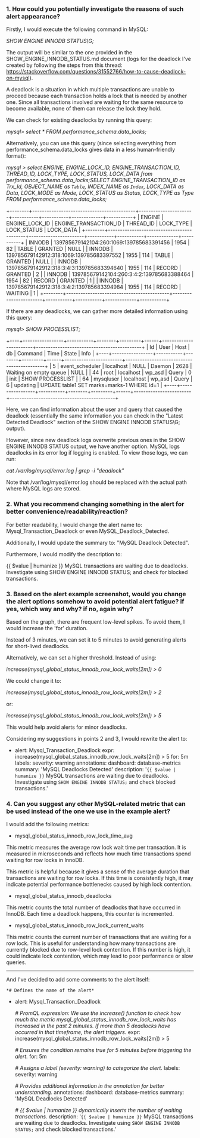 ### 1. How could you potentially investigate the reasons of such alert appearance?

Firstly, I would execute the following command in MySQL:

 *SHOW ENGINE INNODB STATUS\G;*

The output will be similar to the one provided in the SHOW_ENGINE_INNODB_STATUS.md document (logs for the deadlock I've created by following the steps from this thread: https://stackoverflow.com/questions/31552766/how-to-cause-deadlock-on-mysql).

A deadlock is a situation in which multiple transactions are unable to proceed because each transaction holds a lock that is needed by another one. Since all transactions involved are waiting for the same resource to become available, none of them can release the lock they hold.

We can check for existing deadlocks by running this query:

  *mysql> select * FROM performance_schema.data_locks;*

Alternatively, you can use this query (since selecting everything from performance_schema.data_locks gives data in a less human-friendly format):

  *mysql > select ENGINE, ENGINE_LOCK_ID, ENGINE_TRANSACTION_ID, THREAD_ID, LOCK_TYPE, LOCK_STATUS, LOCK_DATA from performance_schema.data_locks;SELECT ENGINE_TRANSACTION_ID as Trx_Id, OBJECT_NAME as `Table`,  INDEX_NAME as `Index`,  LOCK_DATA as Data,  LOCK_MODE as Mode,  LOCK_STATUS as Status,  LOCK_TYPE as Type  FROM performance_schema.data_locks;*

+--------+-------------------------------------------+-----------------------+-----------+-----------+-------------+-----------+
| ENGINE | ENGINE_LOCK_ID                            | ENGINE_TRANSACTION_ID | THREAD_ID | LOCK_TYPE | LOCK_STATUS | LOCK_DATA |
+--------+-------------------------------------------+-----------------------+-----------+-----------+-------------+-----------+
| INNODB | 139785679142104:260:1069:139785683391456  |                  1954 |        82 | TABLE     | GRANTED     | NULL      |
| INNODB | 139785679142912:318:1069:139785683397552  |                  1955 |       114 | TABLE     | GRANTED     | NULL      |
| INNODB | 139785679142912:318:3:4:3:139785683394640 |                  1955 |       114 | RECORD    | GRANTED     | 2         |
| INNODB | 139785679142104:260:3:4:2:139785683388464 |                  1954 |        82 | RECORD    | GRANTED     | 1         |
| INNODB | 139785679142912:318:3:4:2:139785683394984 |                  1955 |       114 | RECORD    | WAITING     | 1         |
+--------+-------------------------------------------+-----------------------+-----------+-----------+-------------+-----------+

If there are any deadlocks, we can gather more detailed information using this query:

  *mysql> SHOW PROCESSLIST;*

+----+-----------------+-----------+--------+---------+------+------------------------+--------------------------------------------+
| Id | User            | Host      | db     | Command | Time | State                  | Info                                       |
+----+-----------------+-----------+--------+---------+------+------------------------+--------------------------------------------+
|  5 | event_scheduler | localhost | NULL   | Daemon  | 2628 | Waiting on empty queue | NULL                                       |
| 44 | root            | localhost | wp_asd | Query   |    0 | init                   | SHOW PROCESSLIST                           |
| 64 | mysqluser       | localhost | wp_asd | Query   |    6 | updating               | UPDATE table1 SET marks=marks-1 WHERE id=1 |
+----+-----------------+-----------+--------+---------+------+------------------------+--------------------------------------------+


Here, we can find information about the user and query that caused the deadlock (essentially the same information you can check in the "Latest Detected Deadlock" section of the SHOW ENGINE INNODB STATUS\G; output).

However, since new deadlock logs overwrite previous ones in the SHOW ENGINE INNODB STATUS output, we have another option. MySQL logs deadlocks in its error log if logging is enabled. To view those logs, we can run:

  *cat /var/log/mysql/error.log | grep -i "deadlock"*

Note that /var/log/mysql/error.log should be replaced with the actual path where MySQL logs are stored.

### 2. What you recommend changing something in the alert for better convenience/readability/reaction?

For better readability, I would change the alert name to: Mysql_Transaction_Deadlock or even MySQL_Deadlock_Detected.

Additionally, I would update the summary to: "MySQL Deadlock Detected".

Furthermore, I would modify the description to:

{{ $value | humanize }} MySQL transactions are waiting due to deadlocks. 
Investigate using SHOW ENGINE INNODB STATUS; and check for blocked transactions.

### 3. Based on the alert example screenshot, would you change the alert options somehow to avoid potential alert fatigue? if yes, which way and why? if no, again why?

Based on the graph, there are frequent low-level spikes. To avoid them, I would increase the 'for' duration.

Instead of 3 minutes, we can set it to 5 minutes to avoid generating alerts for short-lived deadlocks.

Alternatively, we can set a higher threshold. Instead of using:

  *increase(mysql_global_status_innodb_row_lock_waits[2m]) > 0*

We could change it to:

  *increase(mysql_global_status_innodb_row_lock_waits[2m]) > 2*

or:

  *increase(mysql_global_status_innodb_row_lock_waits[2m]) > 5*

This would help avoid alerts for minor deadlocks.

Considering my suggestions in points 2 and 3, I would rewrite the alert to:

 - alert: Mysql_Transaction_Deadlock
    expr: increase(mysql_global_status_innodb_row_lock_waits[2m]) > 5
    for: 5m
    labels:
      severity: warning
    annotations:
      dashboard: database-metrics
      summary: 'MySQL Deadlocks Detected'
    description: '`{{ $value | humanize }}` MySQL transactions are waiting due to deadlocks. 
    Investigate using `SHOW ENGINE INNODB STATUS;` and check blocked transactions.'

### 4. Can you suggest any other MySQL-related metric that can be used instead of the one we use in the example alert?

I would add the following metrics:

- mysql_global_status_innodb_row_lock_time_avg

This metric measures the average row lock wait time per transaction. It is measured in microseconds and reflects how much time transactions spend waiting for row locks in InnoDB.

This metric is helpful because it gives a sense of the average duration that transactions are waiting for row locks. If this time is consistently high, it may indicate potential performance bottlenecks caused by high lock contention.

- mysql_global_status_innodb_deadlocks
    
This metric counts the total number of deadlocks that have occurred in InnoDB. Each time a deadlock happens, this counter is incremented.

- mysql_global_status_innodb_row_lock_current_waits
    
This metric counts the current number of transactions that are waiting for a row lock. This is useful for understanding how many transactions are currently blocked due to row-level lock contention. If this number is high, it could indicate lock contention, which may lead to poor performance or slow queries.

---

And I've decided to add some comments to the alert itself:

    *# Defines the name of the alert* 
- alert: Mysql_Transaction_Deadlock

    *# PromQL expression: We use the increase() function to check how much the metric mysql_global_status_innodb_row_lock_waits has increased in the past 2 minutes. If more than 5 deadlocks have occurred in that timeframe, the alert triggers.*
  expr: increase(mysql_global_status_innodb_row_lock_waits[2m]) > 5

    *# Ensures the condition remains true for 5 minutes before triggering the alert.*
  for: 5m

    *# Assigns a label (severity: warning) to categorize the alert.*
  labels:
    severity: warning

    *# Provides additional information in the annotation for better understanding.*
  annotations:
    dashboard: database-metrics
    summary: 'MySQL Deadlocks Detected'
    
    *# {{ $value | humanize }} dynamically inserts the number of waiting transactions.*
  description: '`{{ $value | humanize }}` MySQL transactions are waiting due to deadlocks. Investigate using `SHOW ENGINE INNODB STATUS;` and check blocked transactions.'



